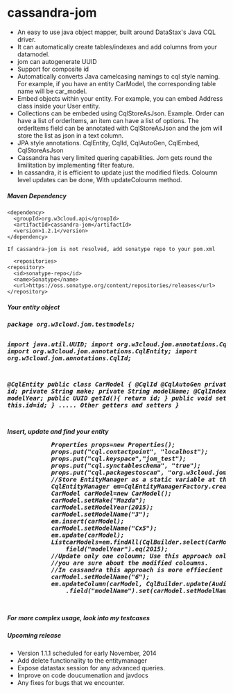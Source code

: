 cassandra-jom
=============
<ul>
<li>An easy to use java object mapper, built around DataStax's Java CQL driver.
<li>It can automatically create tables/indexes and add columns from your datamodel.
<li>jom can autogenerate UUID
<li>Support for composite id
<li>Automatically converts Java camelcasing namings to cql style naming. For example, if you have an entity CarModel, the corresponding table name will be car_model.
<li>Embed objects within your entity. For example, you can embed Address class inside your User entity.
<li>Collections can be embeded using CqlStoreAsJson. Example. Order can have a list of orderItems, an item can have a list of options. The orderItems field can be annotated with CqlStoreAsJson and the jom will store the list as json in a text column.
<li>JPA style annotations. CqlEntity, CqlId, CqlAutoGen, CqlEmbed, CqlStoreAsJson
<li>Cassandra has very limited quering capabilities. Jom gets round the limilitation by implementing filter feature. 
<li>In cassandra, it is efficient to update just the modified fileds. Coloumn level updates can be done, With updateColoumn method.
</ul>

<h5>Maven Dependency</h5>

    <dependency>
      <groupId>org.w3cloud.api</groupId>
      <artifactId>cassandra-jom</artifactId>
      <version>1.2.1</version>
    </dependency>
    
    If cassandra-jom is not resolved, add sonatype repo to your pom.xml
    
      <repositories>
    <repository>
      <id>sonatype-repo</id>
      <name>Sonatype</name>
      <url>https://oss.sonatype.org/content/repositories/releases</url>
    </repository>
  </repositories>
    
<h5>Your entity object<h5>
<pre>
package org.w3cloud.jom.testmodels;

import java.util.UUID;
import org.w3cloud.jom.annotations.CqlAutoGen;
import org.w3cloud.jom.annotations.CqlEntity;
import org.w3cloud.jom.annotations.CqlId;

@CqlEntity
public class CarModel {
	@CqlId
	@CqlAutoGen
	private UUID id;
	private String make;
  	private String modelName;
  @CqlIndex
  private int modelYear;
	public UUID getId(){
          return id;
        }
	public void setId(UUID id){
          this.id=id;
        }
        ..... Other getters and setters
}

</pre>
Insert, update and find your entity

<pre>
			Properties props=new Properties();
			props.put("cql.contactpoint", "localhost");
			props.put("cql.keyspace","jom_test");
			props.put("cql.synctableschema", "true");
			props.put("cql.packagestoscan", "org.w3cloud.jom.testmodels");
			//Store EntityManager as a static variable at the applicaiton level.
			CqlEntityManager em=CqlEntityManagerFactory.createEntityManger(props);
			CarModel carModel=new CarModel();
			carModel.setMake("Mazda");
			carModel.setModelYear(2015);
			carModel.setModelName("3");
			em.insert(carModel);
			carModel.setModelName("Cx5");
			em.update(carModel);
			List<CarModel>carModels=em.findAll(CqlBuilder.select(CarModel.class).
				field("modelYear").eq(2015);
			//Update only one coloumn; Use this approach only if 
			//you are sure about the modified coloumns. 
			//In cassandra this approach is more effiecient
			carModel.setModelName("6");
			em.updateColumn(carModel, CqlBuilder.update(AuditLog.class)
				.field("modelName").set(carModel.setModelName()));
			

</pre>
<p>For more complex usage, look into my testcases</p>
<h5>Upcoming release</h5>
<ul>
<li> Version 1.1.1 scheduled for early November, 2014
<li> Add delete functionality to the entitymanager
<li> Expose datastax session for any advanced queries.
<li> Improve on code doucumenation and javdocs
<li> Any fixes for bugs that we encounter.
</ul>
